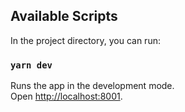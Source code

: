 
## Available Scripts

In the project directory, you can run:

### `yarn dev`

Runs the app in the development mode.<br />
Open [http://localhost:8001](http://localhost:8001).
